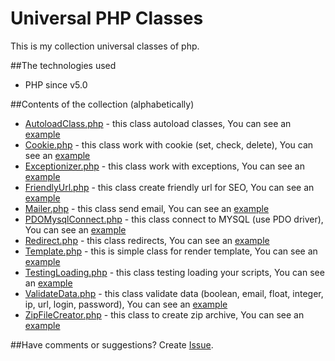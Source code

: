 # Universal PHP Classes
This is my collection universal classes of php.

##The technologies used
* PHP since v5.0

##Contents of the collection (alphabetically)
* [AutoloadClass.php](https://github.com/Nytla/Universal-PHP-Classes/blob/master/classes/AutoloadClass.php) - this class autoload classes, You can see an [example](https://github.com/Nytla/Universal-PHP-Classes/blob/master/examples/AutoloadClass_example.php)
* [Cookie.php](https://github.com/Nytla/Universal-PHP-Classes/blob/master/classes/Cookie.php) - this class work with cookie (set, check, delete), You can see an [example](https://github.com/Nytla/Universal-PHP-Classes/blob/master/examples/Cookie_example.php)
* [Exceptionizer.php](https://github.com/Nytla/Universal-PHP-Classes/blob/master/classes/Exceptionizer.php) - this class work with exceptions, You can see an [example](https://github.com/Nytla/Universal-PHP-Classes/blob/master/examples/Exceptionizer_example.php)
* [FriendlyUrl.php](https://github.com/Nytla/Universal-PHP-Classes/blob/master/classes/FriendlyUrl.php) - this class create friendly url for SEO, You can see an [example](https://github.com/Nytla/Universal-PHP-Classes/blob/master/examples/FriendlyUrl_example.php)
* [Mailer.php](https://github.com/Nytla/Universal-PHP-Classes/blob/master/classes/Mailer.php) - this class send email, You can see an [example](https://github.com/Nytla/Universal-PHP-Classes/blob/master/examples/Mailer_example.php)
* [PDOMysqlConnect.php](https://github.com/Nytla/Universal-PHP-Classes/blob/master/classes/PDOMysqlConnect.php) - this class connect to MYSQL (use PDO driver), You can see an [example](https://github.com/Nytla/Universal-PHP-Classes/blob/master/examples/PDOMysqlConnect_example.php)
* [Redirect.php](https://github.com/Nytla/Universal-PHP-Classes/blob/master/classes/Redirect.php) - this class redirects, You can see an [example](https://github.com/Nytla/Universal-PHP-Classes/blob/master/examples/Redirect_example.php)
* [Template.php](https://github.com/Nytla/Universal-PHP-Classes/blob/master/classes/Template.php) - this is simple class for render template, You can see an [example](https://github.com/Nytla/Universal-PHP-Classes/blob/master/examples/Template_example.php)
* [TestingLoading.php](https://github.com/Nytla/Universal-PHP-Classes/blob/master/classes/TestingLoading.php) - this class testing loading your scripts, You can see an [example](https://github.com/Nytla/Universal-PHP-Classes/blob/master/examples/TestingLoading_example.php)
* [ValidateData.php](https://github.com/Nytla/Universal-PHP-Classes/blob/master/classes/ValidateData.php) - this class validate data (boolean, email, float, integer, ip, url, login, password), You can see an [example](https://github.com/Nytla/Universal-PHP-Classes/blob/master/examples/ValidateData_example.php)
* [ZipFileCreator.php](https://github.com/Nytla/Universal-PHP-Classes/blob/master/classes/ZipFileCreator.php) - this class to create zip archive, You can see an [example](https://github.com/Nytla/Universal-PHP-Classes/blob/master/examples/ZipFileCreator_example.php)

##Have comments or suggestions?
Create [Issue](https://github.com/Nytla/Universal-PHP-Classes/issues).